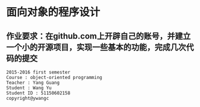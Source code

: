 # 面向对象的程序设计 #
## 作业要求：在github.com上开辟自己的账号，并建立一个小的开源项目，实现一些基本的功能，完成几次代码的提交  
    2015-2016 first semester
    Course : object-oriented programming
    Teacher : Yang Guang
    Student : Wang Yu
    Student ID : 51150602158
    copyright@ywangc
